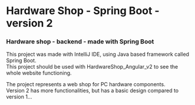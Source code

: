 # Hardware Shop - Spring Boot - version 2

### Hardware shop - backend - made with Spring Boot

This project was made with IntelliJ IDE, using Java based framework called Spring Boot.  
This project should be used with HardwareShop_Angular_v2 to see the whole website functioning.

The project represents a web shop for PC hardware components.  
Version 2 has more functionalities, but has a basic design compared to version 1...
